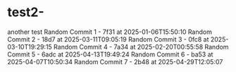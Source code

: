 # test2-
another test 
Random Commit 1 - 7f31 at 2025-01-06T15:50:10
Random Commit 2 - 18d7 at 2025-03-11T09:05:19
Random Commit 3 - 0fc8 at 2025-03-10T19:29:15
Random Commit 4 - 7a34 at 2025-02-20T00:55:58
Random Commit 5 - 6adc at 2025-04-13T19:49:24
Random Commit 6 - ba53 at 2025-04-07T10:50:34
Random Commit 7 - 2b48 at 2025-04-29T12:05:07
